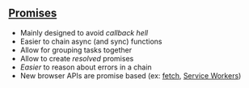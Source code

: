 ##  <a href="http://devdocs.io/javascript/global_objects/promise" target="_blank">Promises</a>

* Mainly designed to avoid _callback hell_
* Easier to chain async (and sync) functions
* Allow for grouping tasks together
* Allow to create _resolved_ promises
* _Easier_ to reason about errors in a chain
* New browser APIs are promise based (ex: <a href="http://devdocs.io/dom/fetch_api/using_fetch">fetch</a>, <a href="http://www.html5rocks.com/en/tutorials/service-worker/introduction/">Service Workers</a>)
